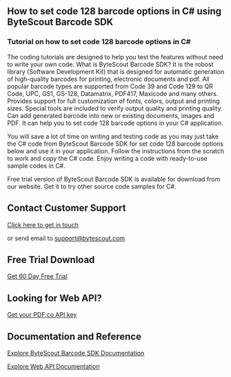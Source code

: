 ## How to set code 128 barcode options in C# using ByteScout Barcode SDK

### Tutorial on how to set code 128 barcode options in C#

The coding tutorials are designed to help you test the features without need to write your own code. What is ByteScout Barcode SDK? It is the robost library (Software Development Kit) that is designed for automatic generation of high-quality barcodes for printing, electronic documents and pdf. All popular barcode types are supported from Code 39 and Code 129 to QR Code, UPC, GS1, GS-128, Datamatrix, PDF417, Maxicode and many others. Provides support for full customization of fonts, colors, output and printing sizes. Special tools are included to verify output quality and printing quality. Can add generated barcode into new or existing documents, images and PDF. It can help you to set code 128 barcode options in your C# application.

You will save a lot of time on writing and testing code as you may just take the C# code from ByteScout Barcode SDK for set code 128 barcode options below and use it in your application. Follow the instructions from the scratch to work and copy the C# code. Enjoy writing a code with ready-to-use sample codes in C#.

Free trial version of ByteScout Barcode SDK is available for download from our website. Get it to try other source code samples for C#.

## Contact Customer Support

[Click here to get in touch](https://bytescout.zendesk.com/hc/en-us/requests/new?subject=ByteScout%20Barcode%20SDK%20Question)

or send email to [support@bytescout.com](mailto:support@bytescout.com?subject=ByteScout%20Barcode%20SDK%20Question) 

## Free Trial Download

[Get 60 Day Free Trial](https://bytescout.com/download/web-installer?utm_source=github-readme)

## Looking for Web API? 

[Get your PDF.co API key](https://pdf.co/documentation/api?utm_source=github-readme)

## Documentation and Reference

[Explore ByteScout Barcode SDK Documentation](https://bytescout.com/documentation/index.html?utm_source=github-readme)

[Explore Web API Documentation](https://pdf.co/documentation/api?utm_source=github-readme)